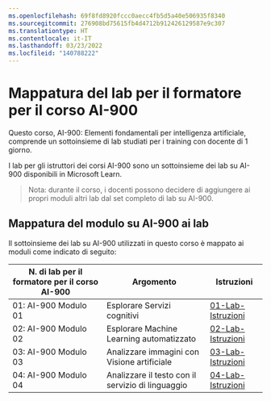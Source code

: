 ```yaml
---
ms.openlocfilehash: 69f8fd8920fccc0aecc4fb5d5a40e506935f8340
ms.sourcegitcommit: 276908bd75615fb4d4712b912426129587e9c307
ms.translationtype: HT
ms.contentlocale: it-IT
ms.lasthandoff: 03/23/2022
ms.locfileid: "140788222"
---
```

# <a name="ai-900-trainer-lab-mapping"></a>Mappatura del lab per il formatore per il corso AI-900

Questo corso, AI-900: Elementi fondamentali per intelligenza artificiale, comprende un sottoinsieme di lab studiati per i training con docente di 1 giorno.

I lab per gli istruttori dei corsi AI-900 sono un sottoinsieme dei lab su AI-900 disponibili in Microsoft Learn.

> Nota: durante il corso, i docenti possono decidere di aggiungere ai propri moduli altri lab dal set completo di lab su AI-900.

## <a name="ai-900-module-mapping-to-labs"></a>Mappatura del modulo su AI-900 ai lab

Il sottoinsieme dei lab su AI-900 utilizzati in questo corso è mappato ai moduli come indicato di seguito: 

| N. di lab per il formatore per il corso AI-900 | Argomento | Istruzioni |
| --- | --- | --- |
| 01: AI-900 Modulo 01 | Esplorare Servizi cognitivi | [01-Lab-Istruzioni](https://aka.ms/ai900-module-01) |
| 02: AI-900 Modulo 02 | Esplorare Machine Learning automatizzato | [02-Lab-Istruzioni](https://aka.ms/ai900-module-02) |
| 03: AI-900 Modulo 03 | Analizzare immagini con Visione artificiale  | [03-Lab-Istruzioni](https://aka.ms/ai900-module-03) |
| 04: AI-900 Modulo 04 | Analizzare il testo con il servizio di linguaggio | [04-Lab-Istruzioni](https://aka.ms/ai900-module-04) |


